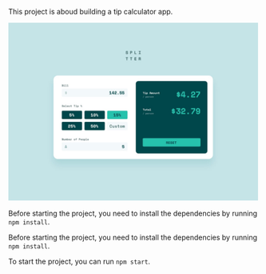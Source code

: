 This project is aboud building a tip calculator app. 

<img src="./design/desktop-design-completed.jpg" width="500" />

Before starting the project, you need to install the dependencies by running `npm install`.

Before starting the project, you need to install the dependencies by running `npm install`.

To start the project, you can run `npm start`.
